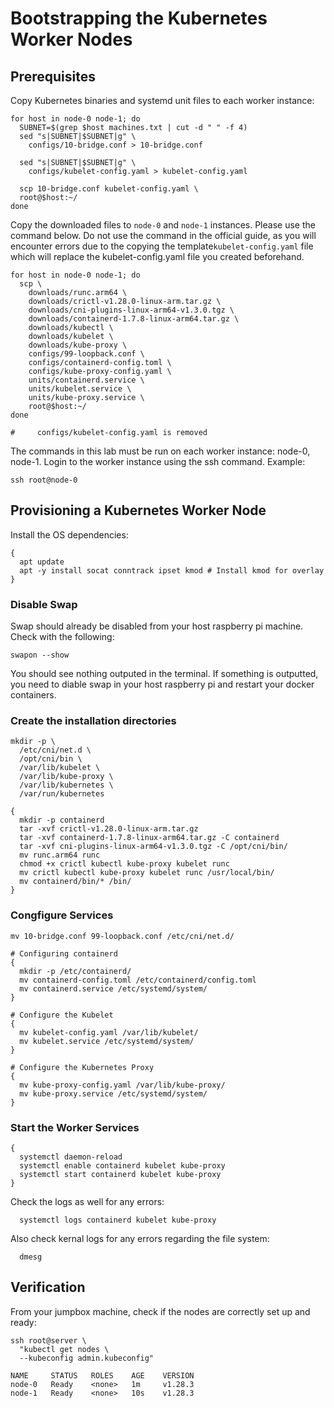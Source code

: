 # Bootstrapping the Kubernetes Worker Nodes

## Prerequisites

Copy Kubernetes binaries and systemd unit files to each worker instance:

```
for host in node-0 node-1; do
  SUBNET=$(grep $host machines.txt | cut -d " " -f 4)
  sed "s|SUBNET|$SUBNET|g" \
    configs/10-bridge.conf > 10-bridge.conf

  sed "s|SUBNET|$SUBNET|g" \
    configs/kubelet-config.yaml > kubelet-config.yaml

  scp 10-bridge.conf kubelet-config.yaml \
  root@$host:~/
done
```

Copy the downloaded files to `node-0` and `node-1` instances. Please use the command below. Do not use the command in the official guide, as you will encounter errors due to the copying the template`kubelet-config.yaml` file which will replace the kubelet-config.yaml file you created beforehand.

```
for host in node-0 node-1; do
  scp \
    downloads/runc.arm64 \
    downloads/crictl-v1.28.0-linux-arm.tar.gz \
    downloads/cni-plugins-linux-arm64-v1.3.0.tgz \
    downloads/containerd-1.7.8-linux-arm64.tar.gz \
    downloads/kubectl \
    downloads/kubelet \
    downloads/kube-proxy \
    configs/99-loopback.conf \
    configs/containerd-config.toml \
    configs/kube-proxy-config.yaml \
    units/containerd.service \
    units/kubelet.service \
    units/kube-proxy.service \
    root@$host:~/
done

#     configs/kubelet-config.yaml is removed
```

The commands in this lab must be run on each worker instance: node-0, node-1. Login to the worker instance using the ssh command. Example:

```
ssh root@node-0
```

## Provisioning a Kubernetes Worker Node

Install the OS dependencies:

```
{
  apt update
  apt -y install socat conntrack ipset kmod # Install kmod for overlay
}
```

### Disable Swap

Swap should already be disabled from your host raspberry pi machine. Check with the following:

```
swapon --show
```

You should see nothing outputed in the terminal. If something is outputted, you need to diable swap in your host raspberry pi and restart your docker containers.

### Create the installation directories

```
mkdir -p \
  /etc/cni/net.d \
  /opt/cni/bin \
  /var/lib/kubelet \
  /var/lib/kube-proxy \
  /var/lib/kubernetes \
  /var/run/kubernetes

{
  mkdir -p containerd
  tar -xvf crictl-v1.28.0-linux-arm.tar.gz
  tar -xvf containerd-1.7.8-linux-arm64.tar.gz -C containerd
  tar -xvf cni-plugins-linux-arm64-v1.3.0.tgz -C /opt/cni/bin/
  mv runc.arm64 runc
  chmod +x crictl kubectl kube-proxy kubelet runc
  mv crictl kubectl kube-proxy kubelet runc /usr/local/bin/
  mv containerd/bin/* /bin/
}
```

### Congfigure Services

```
mv 10-bridge.conf 99-loopback.conf /etc/cni/net.d/

# Configuring containerd
{
  mkdir -p /etc/containerd/
  mv containerd-config.toml /etc/containerd/config.toml
  mv containerd.service /etc/systemd/system/
}

# Configure the Kubelet
{
  mv kubelet-config.yaml /var/lib/kubelet/
  mv kubelet.service /etc/systemd/system/
}

# Configure the Kubernetes Proxy
{
  mv kube-proxy-config.yaml /var/lib/kube-proxy/
  mv kube-proxy.service /etc/systemd/system/
}
```

### Start the Worker Services

```
{
  systemctl daemon-reload
  systemctl enable containerd kubelet kube-proxy
  systemctl start containerd kubelet kube-proxy
}
```

Check the logs as well for any errors:

```
  systemctl logs containerd kubelet kube-proxy
```

Also check kernal logs for any errors regarding the file system:

```
  dmesg
```

## Verification

From your jumpbox machine, check if the nodes are correctly set up and ready:

```
ssh root@server \
  "kubectl get nodes \
  --kubeconfig admin.kubeconfig"
```

```
NAME     STATUS   ROLES    AGE    VERSION
node-0   Ready    <none>   1m     v1.28.3
node-1   Ready    <none>   10s    v1.28.3
```
